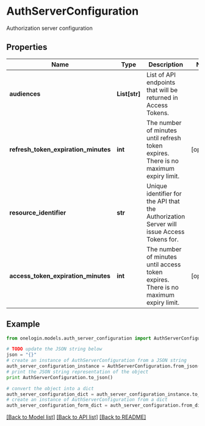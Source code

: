 # AuthServerConfiguration

Authorization server configuration

## Properties
Name | Type | Description | Notes
------------ | ------------- | ------------- | -------------
**audiences** | **List[str]** | List of API endpoints that will be returned in Access Tokens. | 
**refresh_token_expiration_minutes** | **int** | The number of minutes until refresh token expires. There is no maximum expiry limit. | [optional] 
**resource_identifier** | **str** | Unique identifier for the API that the Authorization Server will issue Access Tokens for. | 
**access_token_expiration_minutes** | **int** | The number of minutes until access token expires. There is no maximum expiry limit. | [optional] 

## Example

```python
from onelogin.models.auth_server_configuration import AuthServerConfiguration

# TODO update the JSON string below
json = "{}"
# create an instance of AuthServerConfiguration from a JSON string
auth_server_configuration_instance = AuthServerConfiguration.from_json(json)
# print the JSON string representation of the object
print AuthServerConfiguration.to_json()

# convert the object into a dict
auth_server_configuration_dict = auth_server_configuration_instance.to_dict()
# create an instance of AuthServerConfiguration from a dict
auth_server_configuration_form_dict = auth_server_configuration.from_dict(auth_server_configuration_dict)
```
[[Back to Model list]](../README.md#documentation-for-models) [[Back to API list]](../README.md#documentation-for-api-endpoints) [[Back to README]](../README.md)


